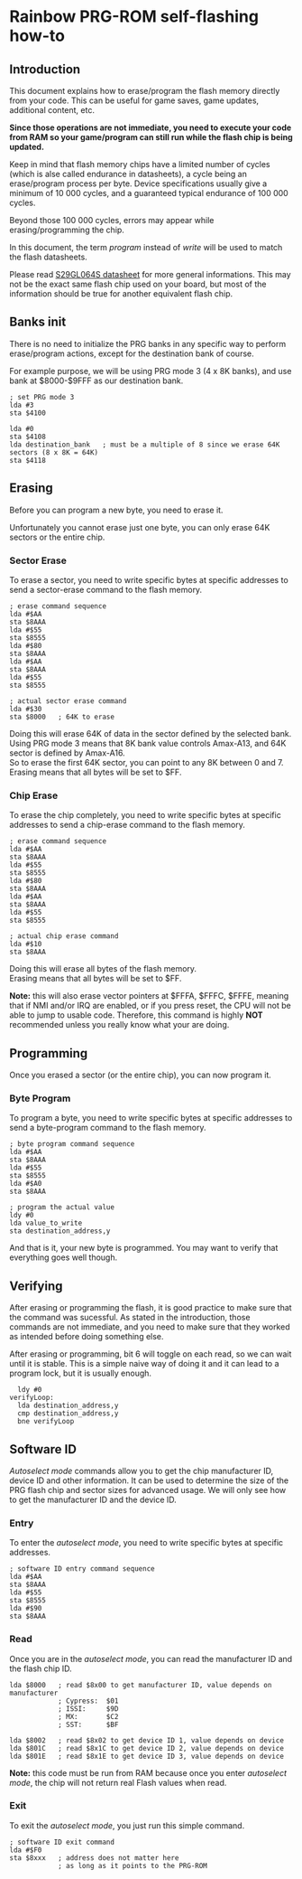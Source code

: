 # Rainbow PRG-ROM self-flashing how-to

## Introduction

This document explains how to erase/program the flash memory directly from your code. This can be useful for game saves, game updates, additional content, etc.

**Since those operations are not immediate, you need to execute your code from RAM so your game/program can still run while the flash chip is being updated.**

Keep in mind that flash memory chips have a limited number of cycles (which is alse called endurance in datasheets), a cycle being an erase/program process per byte. Device specifications usually give a minimum of 10 000 cycles, and a guaranteed typical endurance of 100 000 cycles.

Beyond those 100 000 cycles, errors may appear while erasing/programming the chip.

In this document, the term _program_ instead of _write_ will be used to match the flash datasheets.

Please read [S29GL064S datasheet](<https://www.infineon.com/dgdl/Infineon-S29GL064S_64-MBIT_(8_MBYTE)_3.0_V_FLASH_MEMORY-DataSheet-v09_00-EN.pdf?fileId=8ac78c8c7d0d8da4017d0ed12bd84d2d>) for more general informations. This may not be the exact same flash chip used on your board, but most of the information should be true for another equivalent flash chip.

## Banks init

There is no need to initialize the PRG banks in any specific way to perform erase/program actions, except for the destination bank of course.

For example purpose, we will be using PRG mode 3 (4 x 8K banks), and use bank at \$8000-\$9FFF as our destination bank.

```
; set PRG mode 3
lda #3
sta $4100

lda #0
sta $4108
lda destination_bank   ; must be a multiple of 8 since we erase 64K sectors (8 x 8K = 64K)
sta $4118
```

## Erasing

Before you can program a new byte, you need to erase it.

Unfortunately you cannot erase just one byte, you can only erase 64K sectors or the entire chip.

### Sector Erase

To erase a sector, you need to write specific bytes at specific addresses to send a sector-erase command to the flash memory.

```
; erase command sequence
lda #$AA
sta $8AAA
lda #$55
sta $8555
lda #$80
sta $8AAA
lda #$AA
sta $8AAA
lda #$55
sta $8555

; actual sector erase command
lda #$30
sta $8000   ; 64K to erase
```

Doing this will erase 64K of data in the sector defined by the selected bank.  
Using PRG mode 3 means that 8K bank value controls Amax-A13, and 64K sector is defined by Amax-A16.  
So to erase the first 64K sector, you can point to any 8K between 0 and 7.  
Erasing means that all bytes will be set to $FF.

### Chip Erase

To erase the chip completely, you need to write specific bytes at specific addresses to send a chip-erase command to the flash memory.

```
; erase command sequence
lda #$AA
sta $8AAA
lda #$55
sta $8555
lda #$80
sta $8AAA
lda #$AA
sta $8AAA
lda #$55
sta $8555

; actual chip erase command
lda #$10
sta $8AAA
```

Doing this will erase all bytes of the flash memory.  
Erasing means that all bytes will be set to $FF.

**Note:** this will also erase vector pointers at $FFFA, $FFFC, $FFFE, meaning that if NMI and/or IRQ are enabled, or if you press reset, the CPU will not be able to jump to usable code. Therefore, this command is highly **NOT** recommended unless you really know what your are doing.

## Programming

Once you erased a sector (or the entire chip), you can now program it.

### Byte Program

To program a byte, you need to write specific bytes at specific addresses to send a byte-program command to the flash memory.

```
; byte program command sequence
lda #$AA
sta $8AAA
lda #$55
sta $8555
lda #$A0
sta $8AAA

; program the actual value
ldy #0
lda value_to_write
sta destination_address,y
```

And that is it, your new byte is programmed.
You may want to verify that everything goes well though.

## Verifying

After erasing or programming the flash, it is good practice to make sure that the command was sucessful. As stated in the introduction, those commands are not immediate, and you need to make sure that they worked as intended before doing something else.

After erasing or programming, bit 6 will toggle on each read, so we can wait until it is stable.
This is a simple naive way of doing it and it can lead to a program lock, but it is usually enough.

```
  ldy #0
verifyLoop:
  lda destination_address,y
  cmp destination_address,y
  bne verifyLoop
```

## Software ID

_Autoselect mode_ commands allow you to get the chip manufacturer ID, device ID and other information. It can be used to determine the size of the PRG flash chip and sector sizes for advanced usage. We will only see how to get the manufacturer ID and the device ID.

### Entry

To enter the _autoselect mode_, you need to write specific bytes at specific addresses.

```
; software ID entry command sequence
lda #$AA
sta $8AAA
lda #$55
sta $8555
lda #$90
sta $8AAA
```

### Read

Once you are in the _autoselect mode_, you can read the manufacturer ID and the flash chip ID.

```
lda $8000   ; read $8x00 to get manufacturer ID, value depends on manufacturer
            ; Cypress:  $01
            ; ISSI:     $9D
            ; MX:       $C2
            ; SST:      $BF

lda $8002   ; read $8x02 to get device ID 1, value depends on device
lda $801C   ; read $8x1C to get device ID 2, value depends on device
lda $801E   ; read $8x1E to get device ID 3, value depends on device
```

**Note:** this code must be run from RAM because once you enter _autoselect mode_, the chip will not return real Flash values when read.

### Exit

To exit the _autoselect mode_, you just run this simple command.

```
; software ID exit command
lda #$F0
sta $8xxx   ; address does not matter here
            ; as long as it points to the PRG-ROM
```
